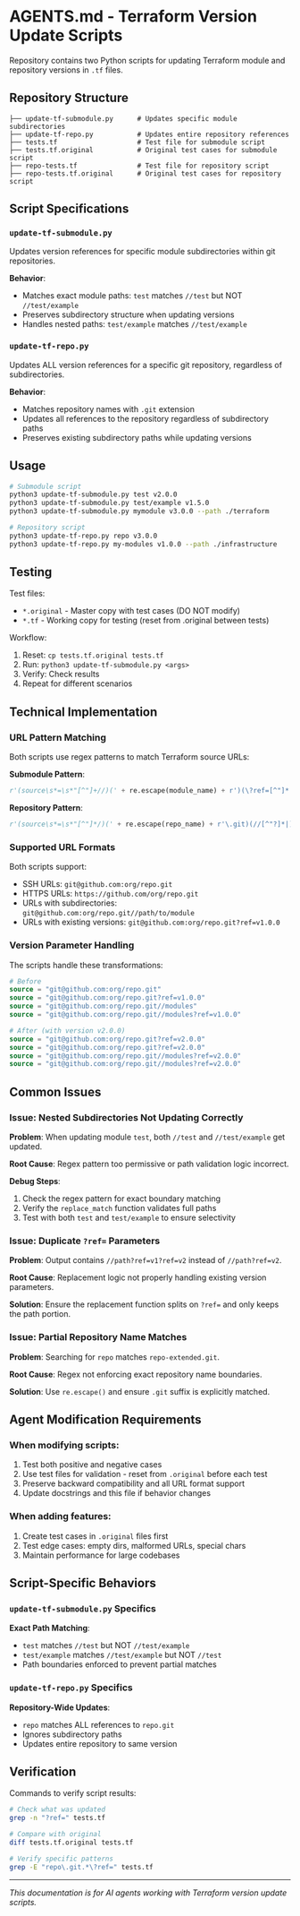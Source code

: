 # AGENTS.md - Terraform Version Update Scripts

Repository contains two Python scripts for updating Terraform module and repository versions in `.tf` files.

## Repository Structure

```
├── update-tf-submodule.py      # Updates specific module subdirectories
├── update-tf-repo.py           # Updates entire repository references
├── tests.tf                    # Test file for submodule script
├── tests.tf.original           # Original test cases for submodule script
├── repo-tests.tf               # Test file for repository script
├── repo-tests.tf.original      # Original test cases for repository script
```

## Script Specifications

### `update-tf-submodule.py`
Updates version references for specific module subdirectories within git repositories.

**Behavior**:
- Matches exact module paths: `test` matches `//test` but NOT `//test/example`
- Preserves subdirectory structure when updating versions
- Handles nested paths: `test/example` matches `//test/example`

### `update-tf-repo.py`
Updates ALL version references for a specific git repository, regardless of subdirectories.

**Behavior**:
- Matches repository names with `.git` extension
- Updates all references to the repository regardless of subdirectory paths
- Preserves existing subdirectory paths while updating versions

## Usage

```bash
# Submodule script
python3 update-tf-submodule.py test v2.0.0
python3 update-tf-submodule.py test/example v1.5.0
python3 update-tf-submodule.py mymodule v3.0.0 --path ./terraform

# Repository script
python3 update-tf-repo.py repo v3.0.0
python3 update-tf-repo.py my-modules v1.0.0 --path ./infrastructure
```

## Testing

Test files:
- `*.original` - Master copy with test cases (DO NOT modify)
- `*.tf` - Working copy for testing (reset from .original between tests)

Workflow:
1. Reset: `cp tests.tf.original tests.tf`
2. Run: `python3 update-tf-submodule.py <args>`
3. Verify: Check results
4. Repeat for different scenarios

## Technical Implementation

### URL Pattern Matching

Both scripts use regex patterns to match Terraform source URLs:

**Submodule Pattern**:
```python
r'(source\s*=\s*"[^"]+//)(' + re.escape(module_name) + r')(\?ref=[^"]*|/[^"]*|)(")'
```

**Repository Pattern**:
```python
r'(source\s*=\s*"[^"]*/)(' + re.escape(repo_name) + r'\.git)(//[^"?]*|)(\?ref=[^"]*|)(")'
```

### Supported URL Formats

Both scripts support:
- SSH URLs: `git@github.com:org/repo.git`
- HTTPS URLs: `https://github.com/org/repo.git`
- URLs with subdirectories: `git@github.com:org/repo.git//path/to/module`
- URLs with existing versions: `git@github.com:org/repo.git?ref=v1.0.0`

### Version Parameter Handling

The scripts handle these transformations:
```terraform
# Before
source = "git@github.com:org/repo.git"
source = "git@github.com:org/repo.git?ref=v1.0.0"
source = "git@github.com:org/repo.git//modules"
source = "git@github.com:org/repo.git//modules?ref=v1.0.0"

# After (with version v2.0.0)
source = "git@github.com:org/repo.git?ref=v2.0.0"
source = "git@github.com:org/repo.git?ref=v2.0.0"
source = "git@github.com:org/repo.git//modules?ref=v2.0.0"
source = "git@github.com:org/repo.git//modules?ref=v2.0.0"
```

## Common Issues

### Issue: Nested Subdirectories Not Updating Correctly

**Problem**: When updating module `test`, both `//test` and `//test/example` get updated.

**Root Cause**: Regex pattern too permissive or path validation logic incorrect.

**Debug Steps**:
1. Check the regex pattern for exact boundary matching
2. Verify the `replace_match` function validates full paths
3. Test with both `test` and `test/example` to ensure selectivity

### Issue: Duplicate `?ref=` Parameters

**Problem**: Output contains `//path?ref=v1?ref=v2` instead of `//path?ref=v2`.

**Root Cause**: Replacement logic not properly handling existing version parameters.

**Solution**: Ensure the replacement function splits on `?ref=` and only keeps the path portion.

### Issue: Partial Repository Name Matches

**Problem**: Searching for `repo` matches `repo-extended.git`.

**Root Cause**: Regex not enforcing exact repository name boundaries.

**Solution**: Use `re.escape()` and ensure `.git` suffix is explicitly matched.

## Agent Modification Requirements

### When modifying scripts:
1. Test both positive and negative cases
2. Use test files for validation - reset from `.original` before each test
3. Preserve backward compatibility and all URL format support
4. Update docstrings and this file if behavior changes

### When adding features:
1. Create test cases in `.original` files first
2. Test edge cases: empty dirs, malformed URLs, special chars
3. Maintain performance for large codebases

## Script-Specific Behaviors

### `update-tf-submodule.py` Specifics

**Exact Path Matching**:
- `test` matches `//test` but NOT `//test/example`
- `test/example` matches `//test/example` but NOT `//test`
- Path boundaries enforced to prevent partial matches

### `update-tf-repo.py` Specifics

**Repository-Wide Updates**:
- `repo` matches ALL references to `repo.git`
- Ignores subdirectory paths
- Updates entire repository to same version

## Verification

Commands to verify script results:

```bash
# Check what was updated
grep -n "?ref=" tests.tf

# Compare with original
diff tests.tf.original tests.tf

# Verify specific patterns
grep -E "repo\.git.*\?ref=" tests.tf
```

---

*This documentation is for AI agents working with Terraform version update scripts.*
